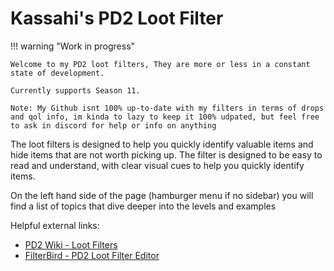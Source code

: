 # Kassahi's PD2 Loot Filter

!!! warning "Work in progress"

    Welcome to my PD2 loot filters, They are more or less in a constant state of development.

    Currently supports Season 11.

    Note: My Github isnt 100% up-to-date with my filters in terms of drops and qol info, im kinda to lazy to keep it 100% udpated, but feel free to ask in discord for help or info on anything

The loot filters is designed to help you quickly identify valuable items and hide items that are not worth picking up. The filter is designed to be easy to read and understand, with clear visual cues to help you quickly identify items.

On the left hand side of the page (hamburger menu if no sidebar) you will find a list of topics that dive deeper into the levels and examples

Helpful external links:

-   [PD2 Wiki - Loot Filters](https://wiki.projectdiablo2.com/wiki/Item_Filtering)
-   [FilterBird - PD2 Loot Filter Editor](https://betweenwalls.github.io/filterbird/?v=PD2)
